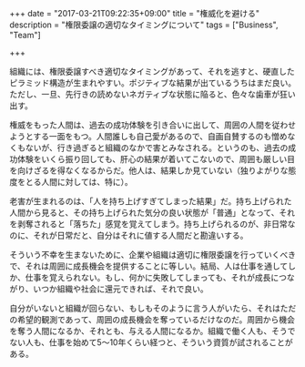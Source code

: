 +++
date = "2017-03-21T09:22:35+09:00"
title = "権威化を避ける"
description = "権限委譲の適切なタイミングについて"
tags = ["Business", "Team"]

+++

組織には、権限委譲すべき適切なタイミングがあって、それを逃すと、硬直したピラミッド構造が生まれやすい。ポジティブな結果が出ているうちはまだ良い。ただし、一旦、先行きの読めないネガティブな状態に陥ると、色々な歯車が狂い出す。

権威をもった人間は、過去の成功体験を引き合いに出して、周囲の人間を従わせようとする一面をもつ。人間誰しも自己愛があるので、自画自賛するのも憎めなくもないが、行き過ぎると組織のなかで害とみなされる。というのも、過去の成功体験をいくら振り回しても、肝心の結果が着いてこないので、周囲も厳しい目を向けざるを得なくなるからだ。他人は、結果しか見ていない（独りよがりな態度をとる人間に対しては、特に）。

老害が生まれるのは、「人を持ち上げすぎてしまった結果」だ。持ち上げられた人間から見ると、その持ち上げられた気分の良い状態が「普通」となって、それを剥奪されると「落ちた」感覚を覚えてしまう。持ち上げられるのが、非日常なのに、それが日常だと、自分はそれに値する人間だと勘違いする。

そういう不幸を生まないために、企業や組織は適切に権限委譲を行っていくべきで、それは周囲に成長機会を提供することに等しい。結局、人は仕事を通してしか、仕事を覚えられない。もし、何かに失敗してしまっても、それが成長につながり、いつか組織や社会に還元できれば、それで良い。

自分がいないと組織が回らない、もしもそのように言う人がいたら、それはただの希望的観測であって、周囲の成長機会を奪っているだけなのだ。周囲から機会を奪う人間になるか、それとも、与える人間になるか。組織で働く人も、そうでない人も、仕事を始めて5〜10年くらい経つと、そういう資質が試されることがある。
